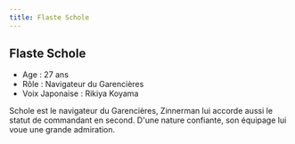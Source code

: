```yaml
---
title: Flaste Schole
---
```


Flaste Schole
-------------


- Age : 27 ans  
- Rôle : Navigateur du Garencières  
- Voix Japonaise : Rikiya Koyama


Schole est le navigateur du Garencières, Zinnerman lui accorde aussi le statut de commandant en second. D'une nature confiante, son équipage lui voue une grande admiration.

